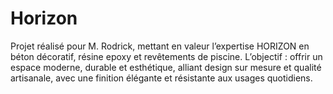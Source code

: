 # Horizon
Projet réalisé pour M. Rodrick, mettant en valeur l’expertise HORIZON en béton décoratif, résine epoxy et revêtements de piscine. L’objectif : offrir un espace moderne, durable et esthétique, alliant design sur mesure et qualité artisanale, avec une finition élégante et résistante aux usages quotidiens.
